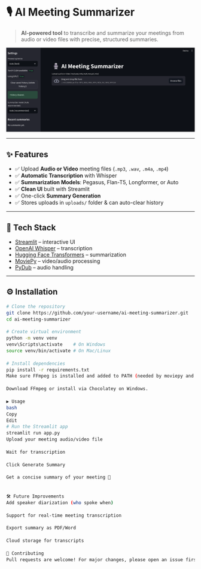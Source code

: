 # 🎙️ AI Meeting Summarizer  

> **AI-powered tool** to transcribe and summarize your meetings from audio or video files with precise, structured summaries.  

![AI Meeting Summarizer Banner](screenshots/banner.png)

---

## ✨ Features  
- ✅ Upload **Audio or Video** meeting files (`.mp3`, `.wav`, `.m4a`, `.mp4`)  
- ✅ **Automatic Transcription** with Whisper  
- ✅ **Summarization Models**: Pegasus, Flan-T5, Longformer, or Auto  
- ✅ **Clean UI** built with Streamlit  
- ✅ One-click **Summary Generation**  
- ✅ Stores uploads in `uploads/` folder & can auto-clear history  

---

## 🚀 Tech Stack  
- [Streamlit](https://streamlit.io/) – interactive UI  
- [OpenAI Whisper](https://github.com/openai/whisper) – transcription  
- [Hugging Face Transformers](https://huggingface.co/transformers/) – summarization  
- [MoviePy](https://zulko.github.io/moviepy/) – video/audio processing  
- [PyDub](https://github.com/jiaaro/pydub) – audio handling  

---

## ⚙️ Installation  

```bash
# Clone the repository
git clone https://github.com/your-username/ai-meeting-summarizer.git
cd ai-meeting-summarizer

# Create virtual environment
python -m venv venv
venv\Scripts\activate    # On Windows
source venv/bin/activate # On Mac/Linux

# Install dependencies
pip install -r requirements.txt
Make sure FFmpeg is installed and added to PATH (needed by moviepy and pydub).

Download FFmpeg or install via Chocolatey on Windows.

▶️ Usage
bash
Copy
Edit
# Run the Streamlit app
streamlit run app.py
Upload your meeting audio/video file

Wait for transcription

Click Generate Summary

Get a concise summary of your meeting 🚀


🛠️ Future Improvements
Add speaker diarization (who spoke when)

Support for real-time meeting transcription

Export summary as PDF/Word

Cloud storage for transcripts

🤝 Contributing
Pull requests are welcome! For major changes, please open an issue first to discuss what you’d like to change.

